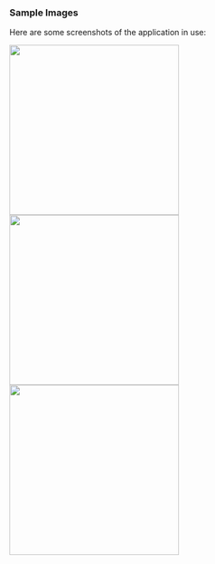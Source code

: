 ### Sample Images

Here are some screenshots of the application in use:

<img src="https://github.com/user-attachments/assets/0262389f-e5e2-4346-b698-e65e57d14d61" width="300" height="auto">
<img src="https://github.com/user-attachments/assets/490b4f21-7172-43e0-b472-7c7a66847c2e" width="300" height="auto">
<img src="https://github.com/user-attachments/assets/845e25f5-13dd-4fb9-a052-cabf50ee396d" width="300" height="auto">
